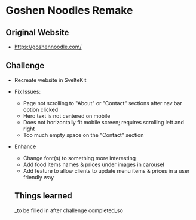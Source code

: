 # Goshen Noodles Remake

## Original Website
- https://goshennoodle.com/

## Challenge
- Recreate website in SvelteKit
- Fix Issues:
  - Page not scrolling to "About" or "Contact" sections after nav bar option clicked
  - Hero text is not centered on mobile
  - Does not horizontally fit mobile screen; requires scrolling left and right
  - Too much empty space on the "Contact" section 
- Enhance
  - Change font(s) to something more interesting
  - Add food items names & prices under images in carousel
  - Add feature to allow clients to update menu items & prices in a user friendly way

  ## Things learned
  _to be filled in after challenge completed_so 
